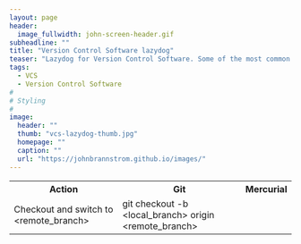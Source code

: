```yaml
---
layout: page
header:
  image_fullwidth: john-screen-header.gif
subheadline: ""
title: "Version Control Software lazydog"
teaser: "Lazydog for Version Control Software. Some of the most common operations working with a VCS."
tags:
  - VCS
  - Version Control Software
#
# Styling
#
image:
  header: ""
  thumb: "vcs-lazydog-thumb.jpg"
  homepage: ""
  caption: ""
  url: "https://johnbrannstrom.github.io/images/"
---
```


<table>
  <tr><th>Action</th><th>Git</th><th>Mercurial</th></tr>
  <tr>
    <td>Checkout and switch to &lt;remote_branch&gt;</td>
    <td>git checkout -b &lt;local_branch&gt; origin &lt;remote_branch&gt;</td>
    <td></td>
  </tr>
</table>


 [1]: #
 [2]: #
 [3]: #
 [4]: #
 [5]: #
 [6]: #
 [7]: #
 [8]: #
 [9]: #
 [10]: #